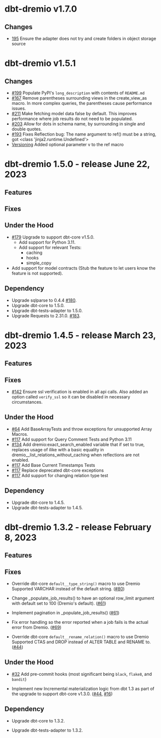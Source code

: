 # dbt-dremio v1.7.0

## Changes

-   [195](https://github.com/dremio/dbt-dremio/issues/195) Ensure the adapter does not try and create folders in object storage source


# dbt-dremio v1.5.1

## Changes

-   [#199](https://github.com/dremio/dbt-dremio/issues/199) Populate PyPI's `long_description` with contents of `README.md`
-   [#167](https://github.com/dremio/dbt-dremio/issues/167) Remove parentheses surrounding views in the create_view_as macro. In more complex queries, the parentheses cause performance issues. 
-   [#211](https://github.com/dremio/dbt-dremio/issues/211) Make fetching model data false by default. This improves performance where job results do not need to be populated.
-   [#203](https://github.com/dremio/dbt-dremio/issues/203) Allow for dots in schema name, by surrounding in single and double quotes.
-   [#193](https://github.com/dremio/dbt-dremio/issues/193) Fixes Reflection bug: The name argument to ref() must be a string, got <class 'jinja2.runtime.Undefined'>
-   [Versioning](https://github.com/dremio/dbt-dremio/pull/210) Added optional parameter v to the ref macro

# dbt-dremio 1.5.0 - release June 22, 2023


## Features

## Fixes

## Under the Hood
-   [#179](https://github.com/dremio/dbt-dremio/issues/179) Upgrade to support dbt-core v1.5.0.
    -   Add support for Python 3.11.
    -   Add support for relevant Tests:
        -   caching
        -   hooks
        -   simple_copy
-   Add support for model contracts (Stub the feature to let users know the feature is not supported).

## Dependency

-   Upgrade sqlparse to 0.4.4 [#180](https://github.com/dremio/dbt-dremio/issues/180).
-   Upgrade dbt-core to 1.5.0.
-   Upgrade dbt-tests-adapter to 1.5.0.
-   Upgrade Requests to 2.31.0. [#183](https://github.com/dremio/dbt-dremio/issues/183).


# dbt-dremio 1.4.5 - release March 23, 2023

## Features

## Fixes

-   [#142](https://github.com/dremio/dbt-dremio/issues/142) Ensure ssl verification is enabled in all api calls. Also added an option called `verify_ssl` so it can be disabled in necessary circumstances.

## Under the Hood

-   [#64](https://github.com/dremio/dbt-dremio/issues/64) Add BaseArrayTests and throw exceptions for unsupported Array Macros.
-   [#117](https://github.com/dremio/dbt-dremio/issues/117) Add support for Query Comment Tests and Python 3.11
-   [#134](https://github.com/dremio/dbt-dremio/issues/134) Add dremio:exact_search_enabled variable that if set to true, replaces usage of ilike with a basic equality in dremio\_\_list_relations_without_caching when reflections are not enabled.
-   [#117](https://github.com/dremio/dbt-dremio/issues/117) Add Base Current Timestamps Tests
-   [#117](https://github.com/dremio/dbt-dremio/issues/117) Replace deprecated dbt-core exceptions
-   [#117](https://github.com/dremio/dbt-dremio/issues/117) Add support for changing relation type test

## Dependency

-   Upgrade dbt-core to 1.4.5.
-   Upgrade dbt-tests-adapter to 1.4.5.

# dbt-dremio 1.3.2 - release February 8, 2023

## Features

## Fixes

-   Override dbt-core `default__type_string()` macro to use Dremio Supported VARCHAR instead of the default string. ([#80](https://github.com/dremio/dbt-dremio/pull/80))

-   Change \_populate_job_results() to have an optional row_limit argument with default set to 100 (Dremio's default). ([#61](https://github.com/dremio/dbt-dremio/issues/61))

-   Implement pagination in \_populate_job_results() ([#61](https://github.com/dremio/dbt-dremio/issues/61))

-   Fix error handling so the error reported when a job fails is the actual error from Dremio. ([#69](https://github.com/dremio/dbt-dremio/issues/69))

-   Override dbt-core `default__rename_relation()` macro to use Dremio Supported CTAS and DROP instead of ALTER TABLE and RENAME to. ([#44](https://github.com/dremio/dbt-dremio/issues/44))

## Under the Hood

-   [#32](https://github.com/dremio/dbt-dremio/issues/32) Add pre-commit hooks (most significant being `black`, `flake8`, and `bandit`)

-   Implement new Incremental materialization logic from dbt 1.3 as part of the upgrade to support dbt-core v1.3.0. ([#44](https://github.com/dremio/dbt-dremio/issues/44), [#16](https://github.com/dremio/dbt-dremio/issues/16))

## Dependency

-   Upgrade dbt-core to 1.3.2.

-   Upgrade dbt-tests-adapter to 1.3.2.
